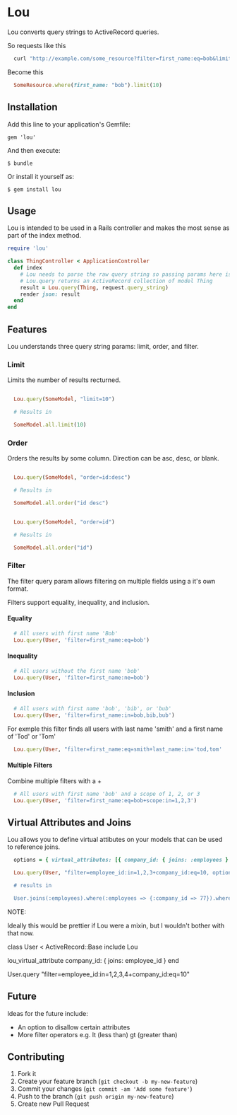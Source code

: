 # Lou

Lou converts query strings to ActiveRecord queries.

So requests like this

```bash
  curl "http://example.com/some_resource?filter=first_name:eq=bob&limit=10"
```

Become this

```ruby
  SomeResource.where(first_name: "bob").limit(10)
```

## Installation

Add this line to your application's Gemfile:

    gem 'lou'

And then execute:

    $ bundle

Or install it yourself as:

    $ gem install lou

## Usage

Lou is intended to be used in a Rails controller and makes the most sense as part of the index method.


```ruby
require 'lou'

class ThingController < ApplicationController
  def index
    # Lou needs to parse the raw query string so passing params here is not going to work
    # Lou.query returns an ActiveRecord collection of model Thing
    result = Lou.query(Thing, request.query_string)
    render json: result
  end
end
```

## Features

Lou understands three query string params: limit, order, and filter.

### Limit

Limits the number of results recturned.

```ruby

  Lou.query(SomeModel, "limit=10")

  # Results in

  SomeModel.all.limit(10)
```

### Order

Orders the results by some column. Direction can be asc, desc, or blank.

```ruby

  Lou.query(SomeModel, "order=id:desc")

  # Results in

  SomeModel.all.order("id desc")
```

```ruby

  Lou.query(SomeModel, "order=id")

  # Results in

  SomeModel.all.order("id")

```

### Filter

The filter query param allows filtering on multiple fields using a it's own format.

Filters support equality, inequality, and inclusion.

#### Equality

```ruby
  # All users with first name 'Bob'
  Lou.query(User, 'filter=first_name:eq=bob')
```

#### Inequality

```ruby
  # All users without the first name 'bob'
  Lou.query(User, 'filter=first_name:ne=bob')
```

#### Inclusion

```ruby
  # All users with first name 'bob', 'bib', or 'bub'
  Lou.query(User, 'filter=first_name:in=bob,bib,bub')
```

For exmple this filter finds all users with last name 'smith' and a first name of 'Tod' or 'Tom'

```ruby
  Lou.query(User, "filter=first_name:eq=smith+last_name:in='tod,tom'
```

#### Multiple Filters

Combine multiple filters with a +

```ruby
  # All users with first name 'bob' and a scope of 1, 2, or 3
  Lou.query(User, 'filter=first_name:eq=bob+scope:in=1,2,3')
```

## Virtual Attributes and Joins

Lou allows you to define virtual attibutes on your models that can be used to reference joins.


```ruby
  options = { virtual_attributes: [{ company_id: { joins: :employees } }] }

  Lou.query(User, "filter=employee_id:in=1,2,3+company_id:eq=10, options)

  # results in

  User.joins(:employees).where(:employees => {:company_id => 77}).where(employee_id: [1,2,3])
```

NOTE:

Ideally this would be prettier if Lou were a mixin, but I wouldn't bother with that now.

class User < ActiveRecord::Base
  include Lou

  lou_virtual_attribute company_id: { joins: employee_id }
end

User.query "filter=employee_id:in=1,2,3,4+company_id:eq=10"

## Future

Ideas for the future include:

* An option to disallow certain attributes
* More filter operators e.g. lt (less than) gt (greater than)

## Contributing

1. Fork it
2. Create your feature branch (`git checkout -b my-new-feature`)
3. Commit your changes (`git commit -am 'Add some feature'`)
4. Push to the branch (`git push origin my-new-feature`)
5. Create new Pull Request
